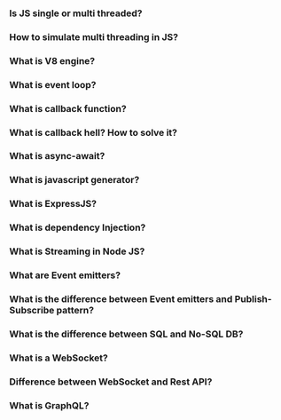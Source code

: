 ### Is JS single or multi threaded?

### How to simulate multi threading in JS?

### What is V8 engine?

### What is event loop?

### What is callback function?

### What is callback hell? How to solve it?

### What is async-await?

### What is javascript generator?

### What is ExpressJS?

### What is dependency Injection?

### What is Streaming in Node JS?

### What are Event emitters?

### What is the difference between Event emitters and Publish-Subscribe pattern?

### What is the difference between SQL and No-SQL DB?

### What is a WebSocket?

### Difference between WebSocket and Rest API?

### What is GraphQL?
